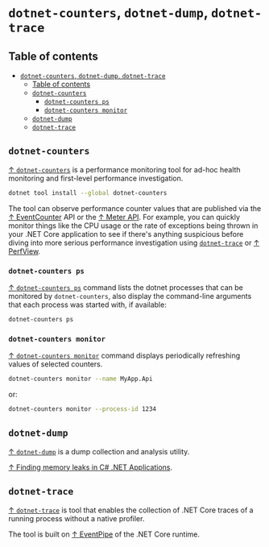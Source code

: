 # `dotnet-counters`, `dotnet-dump`, `dotnet-trace`

## Table of contents

- [`dotnet-counters`, `dotnet-dump`, `dotnet-trace`](#dotnet-counters-dotnet-dump-dotnet-trace)
  - [Table of contents](#table-of-contents)
  - [`dotnet-counters`](#dotnet-counters)
    - [`dotnet-counters ps`](#dotnet-counters-ps)
    - [`dotnet-counters monitor`](#dotnet-counters-monitor)
  - [`dotnet-dump`](#dotnet-dump)
  - [`dotnet-trace`](#dotnet-trace)

## `dotnet-counters`

[↑ `dotnet-counters`](https://learn.microsoft.com/en-us/dotnet/core/diagnostics/dotnet-counters) is a performance monitoring tool for ad-hoc health monitoring and first-level performance investigation.

```bash
dotnet tool install --global dotnet-counters
```

The tool can observe performance counter values that are published via the [↑ EventCounter](https://learn.microsoft.com/en-us/dotnet/api/system.diagnostics.tracing.eventcounter) API or the [↑ Meter API](https://learn.microsoft.com/en-us/dotnet/api/system.diagnostics.metrics.meter). For example, you can quickly monitor things like the CPU usage or the rate of exceptions being thrown in your .NET Core application to see if there's anything suspicious before diving into more serious performance investigation using [`dotnet-trace`](#dotnet-trace) or [↑ PerfView](https://habr.com/ru/companies/skbkontur/articles/723010/).

### `dotnet-counters ps`

[↑ `dotnet-counters ps`](https://learn.microsoft.com/en-us/dotnet/core/diagnostics/dotnet-counters#dotnet-counters-ps) command lists the dotnet processes that can be monitored by `dotnet-counters`, also display the command-line arguments that each process was started with, if available:

```bash
dotnet-counters ps
```

### `dotnet-counters monitor`

[↑ `dotnet-counters monitor`](https://learn.microsoft.com/en-us/dotnet/core/diagnostics/dotnet-counters#dotnet-counters-monitor) command displays periodically refreshing values of selected counters.

```bash
dotnet-counters monitor --name MyApp.Api
```

or:

```bash
dotnet-counters monitor --process-id 1234
```

## `dotnet-dump`

[↑ `dotnet-dump`](https://learn.microsoft.com/en-us/dotnet/core/diagnostics/dotnet-dump) is a dump collection and analysis utility.

[↑ Finding memory leaks in C# .NET Applications](https://www.youtube.com/watch?v=9QPgfJPaGvY).

## `dotnet-trace`

[↑ `dotnet-trace`](https://learn.microsoft.com/en-us/dotnet/core/diagnostics/dotnet-trace) is tool that enables the collection of .NET Core traces of a running process without a native profiler.

The tool is built on [↑ EventPipe](https://learn.microsoft.com/en-us/dotnet/core/diagnostics/eventpipe) of the .NET Core runtime.
